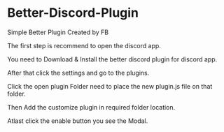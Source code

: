 # Better-Discord-Plugin
Simple Better Plugin Created by FB

The first step is recommend to open the discord app.

You need to Download & Install the better discord plugin for discord app.

After that click the settings and go to the plugins.

Click the open plugin Folder need to place the new plugin.js file on that folder.

Then Add the customize plugin in required folder location.

Atlast click the enable button you see the Modal.
